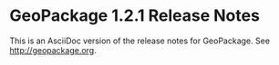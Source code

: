 # GeoPackage 1.2.1 Release Notes
This is an AsciiDoc version of the release notes for GeoPackage. See http://geopackage.org.
